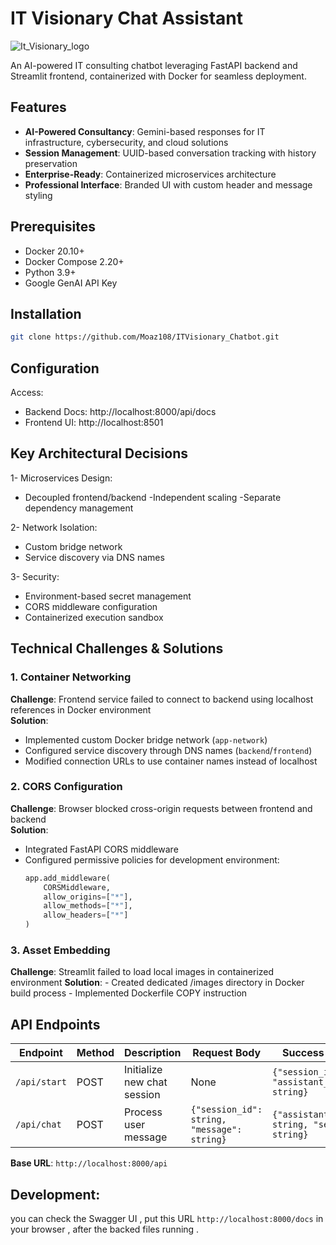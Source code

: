 # IT Visionary Chat Assistant

![It_Visionary_logo](https://github.com/user-attachments/assets/c3080ffe-00c3-4244-8486-cdfdf4bf6d6a)


An AI-powered IT consulting chatbot leveraging FastAPI backend and Streamlit frontend, containerized with Docker for seamless deployment.

## Features

- **AI-Powered Consultancy**: Gemini-based responses for IT infrastructure, cybersecurity, and cloud solutions
- **Session Management**: UUID-based conversation tracking with history preservation
- **Enterprise-Ready**: Containerized microservices architecture
- **Professional Interface**: Branded UI with custom header and message styling

## Prerequisites

- Docker 20.10+
- Docker Compose 2.20+
- Python 3.9+
- Google GenAI API Key

## Installation

```bash
git clone https://github.com/Moaz108/ITVisionary_Chatbot.git
```
## Configuration

Access:
- Backend Docs: http://localhost:8000/api/docs
- Frontend UI: http://localhost:8501

## Key Architectural Decisions

1- Microservices Design:
- Decoupled frontend/backend
-Independent scaling
-Separate dependency management

2- Network Isolation:
- Custom bridge network
- Service discovery via DNS names

3- Security:
- Environment-based secret management
- CORS middleware configuration
- Containerized execution sandbox

## Technical Challenges & Solutions

### 1. Container Networking
**Challenge**: Frontend service failed to connect to backend using localhost references in Docker environment  
**Solution**:  
- Implemented custom Docker bridge network (`app-network`)  
- Configured service discovery through DNS names (`backend`/`frontend`)  
- Modified connection URLs to use container names instead of localhost

### 2. CORS Configuration
**Challenge**: Browser blocked cross-origin requests between frontend and backend  
**Solution**:  
- Integrated FastAPI CORS middleware  
- Configured permissive policies for development environment:
  ```python
  app.add_middleware(
      CORSMiddleware,
      allow_origins=["*"],
      allow_methods=["*"],
      allow_headers=["*"]
  )
  ```
### 3. Asset Embedding
**Challenge**: Streamlit failed to load local images in containerized environment
**Solution**: - Created dedicated /images directory in Docker build process
              - Implemented Dockerfile COPY instruction

## API Endpoints

| Endpoint       | Method | Description                  | Request Body                              | Success Response                          |
|----------------|--------|------------------------------|-------------------------------------------|-------------------------------------------|
| `/api/start`   | POST   | Initialize new chat session  | None                                      | `{"session_id": string, "assistant_response": string}` |
| `/api/chat`    | POST   | Process user message         | `{"session_id": string, "message": string}` | `{"assistant_response": string, "session_id": string}` |

**Base URL**: `http://localhost:8000/api`
## Development:
you can check the Swagger UI , put this URL `http://localhost:8000/docs` in your browser , after the backed files running .
